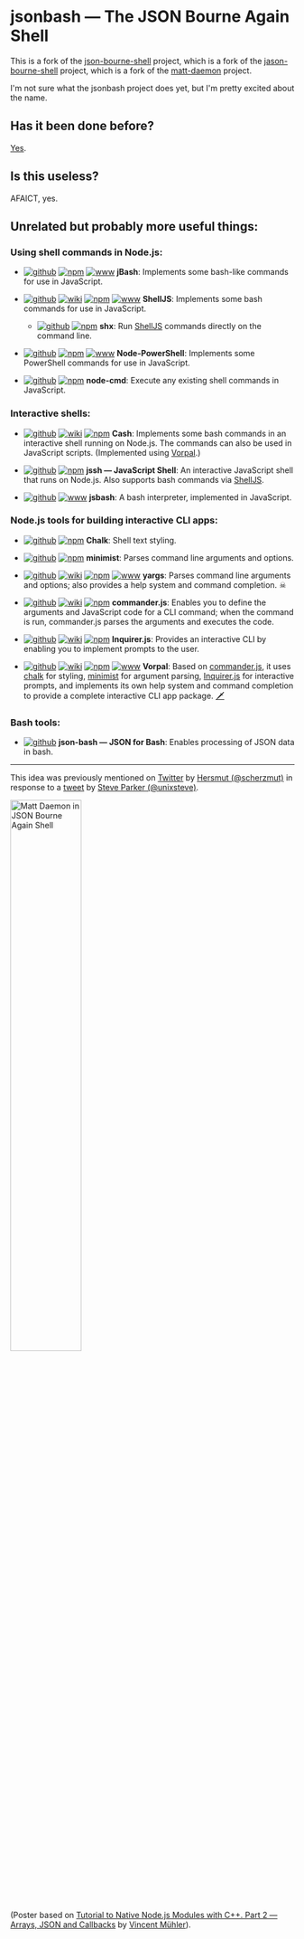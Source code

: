 # jsonbash — The JSON Bourne Again Shell

This is a fork of the [json-bourne-shell](https://github.com/Breton/json-bourne-shell) project,
which is a fork of the [jason-bourne-shell](https://github.com/bostonaholic/jason-bourne-shell) project,
which is a fork of the [matt-daemon](https://github.com/searls/matt-daemon) project.

I'm not sure what the jsonbash project does yet, but I'm pretty excited about the name.


## Has it been done before?

[Yes](<https://stackoverflow.com/questions/33850903/use-node-js-as-shell> "Stack Overflow: Use Node.js as Shell").


## Is this useless?

AFAICT, yes.


## Unrelated but probably more useful things:

### Using shell commands in Node.js:

- [![github]][github/jBash] [![npm]][npm/jbash] [![www]][www/jbash] **jBash**: Implements some bash-like commands for use in JavaScript.

- [![github]][github/shelljs] [![wiki]][wiki/shelljs] [![npm]][npm/shelljs] [![www]][www/shelljs] **ShellJS**: Implements some bash commands for use in JavaScript.

  - [![github]][github/shx] [![npm]][npm/shx] **shx**: Run [ShellJS][github/shelljs] commands directly on the command line.

- [![github]][github/node-powershell] [![npm]][npm/node-powershell] [![www]][www/node-powershell] **Node-PowerShell**: Implements some PowerShell commands for use in JavaScript.

- [![github]][github/node-cmd] [![npm]][npm/node-cmd] **node-cmd**: Execute any existing shell commands in JavaScript.

[github/jBash]: <https://github.com/bradymholt/jBash> "GitHub: bradymholt/jBash"
[npm/jbash]: <https://www.npmjs.com/package/jbash> "npm: jbash"
[www/jbash]: <https://www.geekytidbits.com/jbash/> "WWW: jBash"

[github/shelljs]: <https://github.com/shelljs/shelljs> "GitHub: shelljs/shelljs"
[wiki/shelljs]: <https://github.com/shelljs/shelljs/wiki> "GitHub Wiki: shelljs/shelljs"
[npm/shelljs]: <https://www.npmjs.com/package/shelljs> "npm: shelljs"
[www/shelljs]: <https://documentup.com/shelljs/shelljs> "WWW: shelljs"

[github/shx]: <https://github.com/shelljs/shx> "GitHub: shelljs/shx"
[npm/shx]: <https://www.npmjs.com/package/shx> "npm: shx"

[github/node-powershell]: <https://github.com/rannn505/node-powershell> "GitHub: rannn505/node-powershell"
[npm/node-powershell]: <https://www.npmjs.com/package/node-powershell> "npm: node-powershell"
[www/node-powershell]: <https://rannn505.github.io/node-powershell/> "WWW: Node-PowerShell"

[github/node-cmd]: <https://github.com/RIAEvangelist/node-cmd> "GitHub: RIAEvangelist/node-cmd"
[npm/node-cmd]: <https://www.npmjs.com/package/node-cmd> "npm: node-cmd"


### Interactive shells:

- [![github]][github/cash] [![wiki]][wiki/cash] [![npm]][npm/cash] **Cash**: Implements some bash commands in an interactive shell running on Node.js.  The commands can also be used in JavaScript scripts.  (Implemented using [Vorpal][github/vorpal].)

- [![github]][github/jssh] [![npm]][npm/jssh] **jssh — JavaScript Shell**: An interactive JavaScript shell that runs on Node.js.  Also supports bash commands via [ShellJS][github/shelljs].

- [![github]][github/jsbash] [![www]][www/jsbash] **jsbash**: A bash interpreter, implemented in JavaScript.

[github/cash]: <https://github.com/dthree/cash> "GitHub: dthree/cash"
[wiki/cash]: <https://github.com/dthree/cash/wiki> "GitHub Wiki: dthree/cash"
[npm/cash]: <https://www.npmjs.com/package/cash> "npm: cash"

[github/jssh]: <https://github.com/streamich/jssh> "GitHub: streamich/jssh"
[npm/jssh]: <https://www.npmjs.com/package/jssh> "npm: jssh"

[github/jsbash]: <https://github.com/hamaxx/jsbash> "GitHub: hamaxx/jsbash"
[www/jsbash]: <http://jsbash.hamax.si/> "WWW: jsbash"


### Node.js tools for building interactive CLI apps:

- [![github]][github/chalk] [![npm]][npm/chalk] **Chalk**: Shell text styling.

- [![github]][github/minimist] [![npm]][npm/minimist] **minimist**: Parses command line arguments and options.

- [![github]][github/yargs] [![wiki]][wiki/yargs] [![npm]][npm/yargs] [![www]][www/yargs] **yargs**: Parses command line arguments and options; also provides a help system and command completion.  &#x2620;

- [![github]][github/commander.js] [![wiki]][wiki/commander.js] [![npm]][npm/commander.js] **commander.js**: Enables you to define the arguments and JavaScript code for a CLI command; when the command is run, commander.js parses the arguments and executes the code.

- [![github]][github/inquirer.js] [![wiki]][wiki/inquirer.js] [![npm]][npm/inquirer.js] **Inquirer.js**: Provides an interactive CLI by enabling you to implement prompts to the user.

- [![github]][github/vorpal] [![wiki]][wiki/vorpal] [![npm]][npm/vorpal] [![www]][www/vorpal] **Vorpal**: Based on [commander.js][github/commander.js], it uses [chalk][github/chalk] for styling, [minimist][github/minimist] for argument parsing, [Inquirer.js][github/inquirer.js] for interactive prompts, and implements its own help system and command completion to provide a complete interactive CLI app package.  [🗡️](<https://en.wikipedia.org/wiki/Jabberwocky>)

[github/chalk]: <https://github.com/chalk/chalk> "GitHub: chalk/chalk"
[npm/chalk]: <https://www.npmjs.com/package/chalk> "npm: chalk"

[github/minimist]: <https://github.com/substack/minimist> "GitHub: substack/minimist"
[npm/minimist]: <https://www.npmjs.com/package/minimist> "npm: minimist"

[github/yargs]: <https://github.com/yargs/yargs> "GitHub: yargs/yargs"
[wiki/yargs]: <https://github.com/yargs/yargs/wiki> "GitHub Wiki: yargs/yargs"
[npm/yargs]: <https://www.npmjs.com/package/yargs> "npm: yargs"
[www/yargs]: <http://yargs.js.org/> "WWW: Yargs"

[github/commander.js]: <https://github.com/tj/commander.js> "GitHub: tj/commander.js"
[wiki/commander.js]: <https://github.com/tj/commander.js/wiki> "GitHub Wiki: tj/commander.js"
[npm/commander.js]: <https://www.npmjs.com/package/commander> "npm: commander"

[github/inquirer.js]: <https://github.com/SBoudrias/Inquirer.js> "GitHub: SBoudrias/Inquirer.js"
[wiki/inquirer.js]: <https://github.com/SBoudrias/Inquirer.js/wiki> "GitHub Wiki: SBoudrias/Inquirer.js"
[npm/inquirer.js]: <https://www.npmjs.com/package/inquirer> "npm: inquirer"

[github/vorpal]: <https://github.com/dthree/vorpal> "GitHub: dthree/vorpal"
[wiki/vorpal]: <https://github.com/dthree/vorpal/wiki> "GitHub Wiki: dthree/vorpal"
[npm/vorpal]: <https://www.npmjs.com/package/vorpal> "npm: vorpal"
[www/vorpal]: <http://vorpal.js.org/> "WWW: Vorpal"


### Bash tools:

- [![github]][github/json-bash] **json-bash — JSON for Bash**: Enables processing of JSON data in bash.

[github/json-bash]: <https://github.com/ingydotnet/json-bash> "GitHub: ingydotnet/json-bash"


[github]: <https://user-images.githubusercontent.com/30203863/72025642-ae498080-3270-11ea-92e4-ab87507862d6.png> "GitHub Repository"
[wiki]: <https://user-images.githubusercontent.com/30203863/72034716-b2d06200-328d-11ea-800c-b2b91fbe6a07.png> "GitHub Wiki"
[npm]: <https://user-images.githubusercontent.com/30203863/72025145-1dbe7080-326f-11ea-90d4-a18ce8941579.png> "npm"
[www]: <https://user-images.githubusercontent.com/30203863/72025848-58290d00-3271-11ea-9b61-be54729b24d4.png> "WWW"


---

This idea was previously mentioned on
[Twitter](<https://twitter.com/scherzmut/status/1033640084426432512?s=20> "Twitter: @schersmut: JSON Bourne Again Shell ... just to give some very wrong ideas here.")
by [Hersmut (@scherzmut)](<https://twitter.com/scherzmut> "Twitter: Herzmut (@scherzmut)")
in response to a
[tweet](<https://twitter.com/unixsteve/status/1033491395607187457?s=20> "Twitter: @unixsteve: Thought this might amuse  @nixcraft")
by [Steve Parker (@unixsteve)](<https://twitter.com/unixsteve> "Twitter: Steve Parker (@unixsteve)").

<img src="https://user-images.githubusercontent.com/30203863/72018999-b00b4800-3260-11ea-810b-5093f745e7ad.png"
     alt="Matt Daemon in JSON Bourne Again Shell"
     title="Matt Daemon in JSON Bourne Again Shell"
     width="50%"
/>

(Poster based on
[Tutorial to Native Node.js Modules with C++. Part 2 — Arrays, JSON and Callbacks](<https://medium.com/@muehler.v/tutorial-to-node-js-native-c-modules-part-2-arrays-json-and-callbacks-9b81f09874cd> "Medium: Tutorial to Native Node.js Modules with C++. Part 2 — Arrays, JSON and Callbacks")
by [Vincent Mühler](<https://medium.com/@muehler.v> "Medium: Vincent Mühler")).
